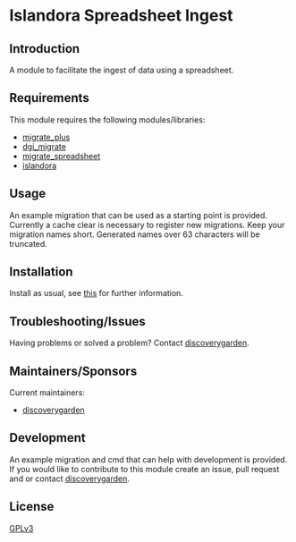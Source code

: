 # Islandora Spreadsheet Ingest

## Introduction

A module to facilitate the ingest of data using a spreadsheet.

## Requirements

This module requires the following modules/libraries:

* [migrate_plus](https://www.drupal.org/project/migrate_plus)
* [dgi_migrate](https://github.com/discoverygarden/dgi_migrate)
* [migrate_spreadsheet](https://www.drupal.org/project/migrate_spreadsheet)
* [islandora](https://github.com/Islandora/islandora/tree/8.x-1.x)

## Usage

An example migration that can be used as a starting point is provided.
Currently a cache clear is necessary to register new migrations.
Keep your migration names short.
Generated names over 63 characters will be truncated.

## Installation

Install as usual, see
[this](https://drupal.org/documentation/install/modules-themes/modules-8) for
further information.

## Troubleshooting/Issues

Having problems or solved a problem? Contact
[discoverygarden](http://support.discoverygarden.ca).

## Maintainers/Sponsors

Current maintainers:

* [discoverygarden](http://www.discoverygarden.ca)

## Development

An example migration and cmd that can help with development is provided.
If you would like to contribute to this module create an issue, pull request
and or contact
[discoverygarden](http://support.discoverygarden.ca).

## License

[GPLv3](http://www.gnu.org/licenses/gpl-3.0.txt)
